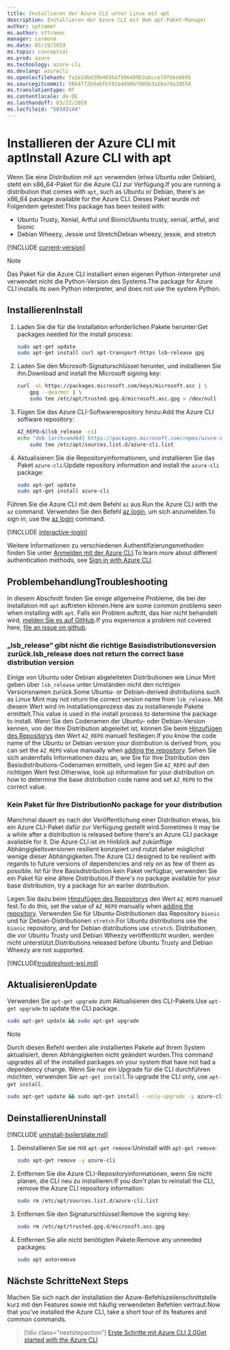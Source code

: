 ```yaml
---
title: Installieren der Azure CLI unter Linux mit apt
description: Installieren der Azure CLI mit dem apt-Paket-Manager
author: sptramer
ms.author: sttramer
manager: carmonm
ms.date: 03/19/2019
ms.topic: conceptual
ms.prod: azure
ms.technology: azure-cli
ms.devlang: azurecli
ms.openlocfilehash: fa2e1db439b4836d7506409b3abcce74fb6e6695
ms.sourcegitcommit: 5864f72b9a6fbf82a4d98bf805b3a16a7da18556
ms.translationtype: HT
ms.contentlocale: de-DE
ms.lasthandoff: 03/22/2019
ms.locfileid: "58343144"
---
```

# <a name="install-azure-cli-with-apt"></a><span data-ttu-id="6d17a-103">Installieren der Azure CLI mit apt</span><span class="sxs-lookup"><span data-stu-id="6d17a-103">Install Azure CLI with apt</span></span>

<span data-ttu-id="6d17a-104">Wenn Sie eine Distribution mit `apt` verwenden (etwa Ubuntu oder Debian), steht ein x86_64-Paket für die Azure CLI zur Verfügung.</span><span class="sxs-lookup"><span data-stu-id="6d17a-104">If you are running a distribution that comes with `apt`, such as Ubuntu or Debian, there's an x86_64 package available for the Azure CLI.</span></span> <span data-ttu-id="6d17a-105">Dieses Paket wurde mit Folgendem getestet:</span><span class="sxs-lookup"><span data-stu-id="6d17a-105">This package has been tested with:</span></span>

* <span data-ttu-id="6d17a-106">Ubuntu Trusty, Xenial, Artful und Bionic</span><span class="sxs-lookup"><span data-stu-id="6d17a-106">Ubuntu trusty, xenial, artful, and bionic</span></span>
* <span data-ttu-id="6d17a-107">Debian Wheezy, Jessie und Stretch</span><span class="sxs-lookup"><span data-stu-id="6d17a-107">Debian wheezy, jessie, and stretch</span></span>

[!INCLUDE [current-version](includes/current-version.md)]

> [!NOTE]
>
> <span data-ttu-id="6d17a-108">Das Paket für die Azure CLI installiert einen eigenen Python-Interpreter und verwendet nicht die Python-Version des Systems.</span><span class="sxs-lookup"><span data-stu-id="6d17a-108">The package for Azure CLI installs its own Python interpreter, and does not use the system Python.</span></span>

## <a name="install"></a><span data-ttu-id="6d17a-109">Installieren</span><span class="sxs-lookup"><span data-stu-id="6d17a-109">Install</span></span>

1. <span data-ttu-id="6d17a-110">Laden Sie die für die Installation erforderlichen Pakete herunter:</span><span class="sxs-lookup"><span data-stu-id="6d17a-110">Get packages needed for the install process:</span></span>

    ```bash
    sudo apt-get update
    sudo apt-get install curl apt-transport-https lsb-release gpg
    ```

2. <span data-ttu-id="6d17a-111">Laden Sie den Microsoft-Signaturschlüssel herunter, und installieren Sie ihn.</span><span class="sxs-lookup"><span data-stu-id="6d17a-111">Download and install the Microsoft signing key:</span></span>

    ```bash
    curl -sL https://packages.microsoft.com/keys/microsoft.asc | \
        gpg --dearmor | \
        sudo tee /etc/apt/trusted.gpg.d/microsoft.asc.gpg > /dev/null
    ```

3. <div id="set-release"/><span data-ttu-id="6d17a-112">Fügen Sie das Azure CLI-Softwarerepository hinzu:</span><span class="sxs-lookup"><span data-stu-id="6d17a-112">Add the Azure CLI software repository:</span></span>

    ```bash
    AZ_REPO=$(lsb_release -cs)
    echo "deb [arch=amd64] https://packages.microsoft.com/repos/azure-cli/ $AZ_REPO main" | \
        sudo tee /etc/apt/sources.list.d/azure-cli.list
    ```

4. <span data-ttu-id="6d17a-113">Aktualisieren Sie die Repositoryinformationen, und installieren Sie das Paket `azure-cli`:</span><span class="sxs-lookup"><span data-stu-id="6d17a-113">Update repository information and install the `azure-cli` package:</span></span>

    ```bash
    sudo apt-get update
    sudo apt-get install azure-cli
    ```

<span data-ttu-id="6d17a-114">Führen Sie die Azure CLI mit dem Befehl `az` aus.</span><span class="sxs-lookup"><span data-stu-id="6d17a-114">Run the Azure CLI with the `az` command.</span></span> <span data-ttu-id="6d17a-115">Verwenden Sie den Befehl [az login](/cli/azure/reference-index#az-login), um sich anzumelden.</span><span class="sxs-lookup"><span data-stu-id="6d17a-115">To sign in, use the [az login](/cli/azure/reference-index#az-login) command.</span></span>

[!INCLUDE [interactive-login](includes/interactive-login.md)]

<span data-ttu-id="6d17a-116">Weitere Informationen zu verschiedenen Authentifizierungsmethoden finden Sie unter [Anmelden mit der Azure CLI](authenticate-azure-cli.md).</span><span class="sxs-lookup"><span data-stu-id="6d17a-116">To learn more about different authentication methods, see [Sign in with Azure CLI](authenticate-azure-cli.md).</span></span>

## <a name="troubleshooting"></a><span data-ttu-id="6d17a-117">Problembehandlung</span><span class="sxs-lookup"><span data-stu-id="6d17a-117">Troubleshooting</span></span>

<span data-ttu-id="6d17a-118">In diesem Abschnitt finden Sie einige allgemeine Probleme, die bei der Installation mit `apt` auftreten können.</span><span class="sxs-lookup"><span data-stu-id="6d17a-118">Here are some common problems seen when installing with `apt`.</span></span> <span data-ttu-id="6d17a-119">Falls ein Problem auftritt, das hier nicht behandelt wird, [melden Sie es auf GitHub](https://github.com/Azure/azure-cli/issues).</span><span class="sxs-lookup"><span data-stu-id="6d17a-119">If you experience a problem not covered here, [file an issue on github](https://github.com/Azure/azure-cli/issues).</span></span>

### <a name="lsbrelease-does-not-return-the-correct-base-distribution-version"></a><span data-ttu-id="6d17a-120">„lsb_release“ gibt nicht die richtige Basisdistributionsversion zurück.</span><span class="sxs-lookup"><span data-stu-id="6d17a-120">lsb_release does not return the correct base distribution version</span></span>

<span data-ttu-id="6d17a-121">Einige von Ubuntu oder Debian abgeleiteten Distributionen wie Linux Mint geben über `lsb_release` unter Umständen nicht den richtigen Versionsnamen zurück.</span><span class="sxs-lookup"><span data-stu-id="6d17a-121">Some Ubuntu- or Debian-derived distributions such as Linux Mint may not return the correct version name from `lsb_release`.</span></span> <span data-ttu-id="6d17a-122">Mit diesem Wert wird im Installationsprozess das zu installierende Pakete ermittelt.</span><span class="sxs-lookup"><span data-stu-id="6d17a-122">This value is used in the install process to determine the package to install.</span></span> <span data-ttu-id="6d17a-123">Wenn Sie den Codenamen der Ubuntu- oder Debian-Version kennen, von der Ihre Distribution abgeleitet ist, können Sie beim [Hinzufügen des Repositorys](#set-release) den Wert `AZ_REPO` manuell festlegen.</span><span class="sxs-lookup"><span data-stu-id="6d17a-123">If you know the code name of the Ubuntu or Debian version your distribution is derived from, you can set the `AZ_REPO` value manually when [adding the repository](#set-release).</span></span> <span data-ttu-id="6d17a-124">Sehen Sie sich andernfalls Informationen dazu an, wie Sie für Ihre Distribution den Basisdistributions-Codenamen ermitteln, und legen Sie `AZ_REPO` auf den richtigen Wert fest.</span><span class="sxs-lookup"><span data-stu-id="6d17a-124">Otherwise, look up information for your distribution on how to determine the base distribution code name and set `AZ_REPO` to the correct value.</span></span>

### <a name="no-package-for-your-distribution"></a><span data-ttu-id="6d17a-125">Kein Paket für Ihre Distribution</span><span class="sxs-lookup"><span data-stu-id="6d17a-125">No package for your distribution</span></span>

<span data-ttu-id="6d17a-126">Manchmal dauert es nach der Veröffentlichung einer Distribution etwas, bis ein Azure CLI-Paket dafür zur Verfügung gestellt wird.</span><span class="sxs-lookup"><span data-stu-id="6d17a-126">Sometimes it may be a while after a distribution is released before there's an Azure CLI package available for it.</span></span> <span data-ttu-id="6d17a-127">Die Azure CLI ist im Hinblick auf zukünftige Abhängigkeitsversionen resilient konzipiert und nutzt daher möglichst wenige dieser Abhängigkeiten.</span><span class="sxs-lookup"><span data-stu-id="6d17a-127">The Azure CLI designed to be resilient with regards to future versions of dependencies and rely on as few of them as possible.</span></span> <span data-ttu-id="6d17a-128">Ist für Ihre Basisdistribution kein Paket verfügbar, verwenden Sie ein Paket für eine ältere Distribution.</span><span class="sxs-lookup"><span data-stu-id="6d17a-128">If there's no package available for your base distribution, try a package for an earlier distribution.</span></span>

<span data-ttu-id="6d17a-129">Legen Sie dazu beim [Hinzufügen des Repositorys](#set-release) den Wert `AZ_REPO` manuell fest.</span><span class="sxs-lookup"><span data-stu-id="6d17a-129">To do this, set the value of `AZ_REPO` manually when [adding the repository](#set-release).</span></span> <span data-ttu-id="6d17a-130">Verwenden Sie für Ubuntu-Distributionen das Repository `bionic` und für Debian-Distributionen `stretch`.</span><span class="sxs-lookup"><span data-stu-id="6d17a-130">For Ubuntu distributions use the `bionic` repository, and for Debian distributions use `stretch`.</span></span> <span data-ttu-id="6d17a-131">Distributionen, die vor Ubuntu Trusty und Debian Wheezy veröffentlicht wurden, werden nicht unterstützt.</span><span class="sxs-lookup"><span data-stu-id="6d17a-131">Distributions released before Ubuntu Trusty and Debian Wheezy are not supported.</span></span>

[!INCLUDE[troubleshoot-wsl.md](includes/troubleshoot-wsl.md)]

## <a name="update"></a><span data-ttu-id="6d17a-132">Aktualisieren</span><span class="sxs-lookup"><span data-stu-id="6d17a-132">Update</span></span>

<span data-ttu-id="6d17a-133">Verwenden Sie `apt-get upgrade` zum Aktualisieren des CLI-Pakets.</span><span class="sxs-lookup"><span data-stu-id="6d17a-133">Use `apt-get upgrade` to update the CLI package.</span></span>

   ```bash
   sudo apt-get update && sudo apt-get upgrade
   ```

> [!NOTE]
> <span data-ttu-id="6d17a-134">Durch diesen Befehl werden alle installierten Pakete auf Ihrem System aktualisiert, deren Abhängigkeiten nicht geändert wurden.</span><span class="sxs-lookup"><span data-stu-id="6d17a-134">This command upgrades all of the installed packages on your system that have not had a dependency change.</span></span>
> <span data-ttu-id="6d17a-135">Wenn Sie nur ein Upgrade für die CLI durchführen möchten, verwenden Sie `apt-get install`.</span><span class="sxs-lookup"><span data-stu-id="6d17a-135">To upgrade the CLI only, use `apt-get install`.</span></span>
> 
> ```bash
> sudo apt-get update && sudo apt-get install --only-upgrade -y azure-cli
> ```

## <a name="uninstall"></a><span data-ttu-id="6d17a-136">Deinstallieren</span><span class="sxs-lookup"><span data-stu-id="6d17a-136">Uninstall</span></span>

[!INCLUDE [uninstall-boilerplate.md](includes/uninstall-boilerplate.md)]

1. <span data-ttu-id="6d17a-137">Deinstallieren Sie sie mit `apt-get remove`:</span><span class="sxs-lookup"><span data-stu-id="6d17a-137">Uninstall with `apt-get remove`:</span></span>

    ```bash
    sudo apt-get remove -y azure-cli
    ```

2. <span data-ttu-id="6d17a-138">Entfernen Sie die Azure CLI-Repositoryinformationen, wenn Sie nicht planen, die CLI neu zu installieren:</span><span class="sxs-lookup"><span data-stu-id="6d17a-138">If you don't plan to reinstall the CLI, remove the Azure CLI repository information:</span></span>

   ```bash
   sudo rm /etc/apt/sources.list.d/azure-cli.list
   ```

3. <span data-ttu-id="6d17a-139">Entfernen Sie den Signaturschlüssel:</span><span class="sxs-lookup"><span data-stu-id="6d17a-139">Remove the signing key:</span></span>

    ```bash
    sudo rm /etc/apt/trusted.gpg.d/microsoft.asc.gpg
    ```

4. <span data-ttu-id="6d17a-140">Entfernen Sie alle nicht benötigten Pakete:</span><span class="sxs-lookup"><span data-stu-id="6d17a-140">Remove any unneeded packages:</span></span>

   ```bash
   sudo apt autoremove
   ```

## <a name="next-steps"></a><span data-ttu-id="6d17a-141">Nächste Schritte</span><span class="sxs-lookup"><span data-stu-id="6d17a-141">Next Steps</span></span>

<span data-ttu-id="6d17a-142">Machen Sie sich nach der Installation der Azure-Befehlszeilenschnittstelle kurz mit den Features sowie mit häufig verwendeten Befehlen vertraut.</span><span class="sxs-lookup"><span data-stu-id="6d17a-142">Now that you've installed the Azure CLI, take a short tour of its features and common commands.</span></span>

> [!div class="nextstepaction"]
> [<span data-ttu-id="6d17a-143">Erste Schritte mit Azure CLI 2.0</span><span class="sxs-lookup"><span data-stu-id="6d17a-143">Get started with the Azure CLI</span></span>](get-started-with-azure-cli.md)
